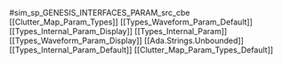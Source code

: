 #sim_sp_GENESIS_INTERFACES_PARAM_src_cbe
[[Clutter_Map_Param_Types]]
[[Types_Waveform_Param_Default]]
[[Types_Internal_Param_Display]]
[[Types_Internal_Param]]
[[Types_Waveform_Param_Display]]
[[Ada.Strings.Unbounded]]
[[Types_Internal_Param_Default]]
[[Clutter_Map_Param_Types_Default]]
